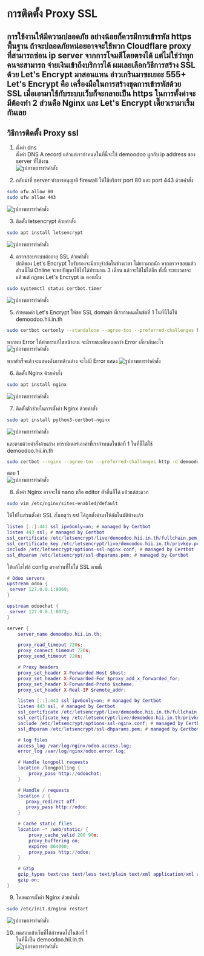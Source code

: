 # การติดตั้ง Proxy SSL
การใช้งานให้มีความปลอดภัย อย่างน้อยก็ควรมีการเข้ารหัส https พื้นฐาน ถ้าจะปลอดภัยหน่อยอาจจะใช้พวก Cloudflare proxy ที่สามารถซ่อน ip server จากการโจมตีโดยตรงได้ แต่ไม่ใช่ว่าทุกคนจะสามารถ จ่ายเงินเข้าถึงบริการได้ ผมเลยเลือกวิธีการสร้าง SSL ด้วย Let's Encrypt มาสอนแทน อ่าวเกรินมาซะเยอะ 555+  
Let's Encrypt คือ เครื่องมือในการสร้างชุดการเข้ารหัสด้วย SSL เมื่อเอามาใช้กับระบบเว็บก็จะกลายเป็น https ในการตั้งค่าจะมีต้องทำ 2 ส่วนคือ Nginx และ Let's Encrypt เดี๊ยวเรามาเริ้มกันเลย
---
## วิธีการติดตั้ง Proxy ssl
1. ตั้งค่า dns  
  ตั้งค่า DNS A record แล้วแต่เรากำหนดในที่นี้จะใช้ demoodoo ผูกกับ ip address ของ server ที่ใช้งาน  
  ![รูปภาพการทำคำสั่ง](image/1.png)  

2. กลับมาที่ server ทำการอนุญาติ firewall ให้ใช้บริการ port 80 และ port 443 ด้วยคำสั่ง
  ```sh
  sudo ufw allow 80
  sudo ufw allow 443
  ```
  ![รูปภาพการทำคำสั่ง](image/2.png)  

3. ติดตั้ง letsencrypt ด้วยคำสั่ง
  ```sh
  sudo apt install letsencrypt
  ```
  ![รูปภาพการทำคำสั่ง](image/2.png)  

4. ตรวจสอบระบบต่ออายุ SSL ด้วยคำสั่ง  
  ปกติของ Let's Encrypt ใบรับรองจะมีอายุจำกัดในช่วงเวลา ไม่ยาวมากนัก หากตรวจสอบแล้ว ส่วนนี้ไม่ Online จะพบปัญหาใช้ไปได้ประมาณ 3 เดือน แล้วจะใช้ไม่ได้อีก ทั้งนี้ ระยะเวลาจะแล้วแต่ กฏของ Let's Encrypt ณ ตอนนั้น
  ```sh
  sudo systemctl status certbot.timer
  ```
  ![รูปภาพการทำคำสั่ง](image/4.png)  

5. กำหนดค่า Let's Encrypt ให้ขอ SSL domain ที่เรากำหนดในข้อที่ 1 ในที่นี้ได้ใช้ demoodoo.hii.in.th
  ```sh
  sudo certbot certonly --standalone --agree-tos --preferred-challenges http -d demoodoo.hii.in.th
  ```
  หากพบ Error ให้ทำการแก้ไขหน้างาน จะมีรายละเอียดบอกว่า Error เกี่ยวกับอะไร  
  ![รูปภาพการทำคำสั่ง](image/5_1.png)  

  หากสำเร็จแล้วจะแสดงดังภาพด้านล่าง จะไม่มี Error แสดง
  ![รูปภาพการทำคำสั่ง](image/5_2.png)  

6. ติดตั้ง Nginx ด้วยคำสั่ง
  ```sh
  sudo apt install nginx
  ```
  ![รูปภาพการทำคำสั่ง](image/6.png)  

7. ติดตั้งตัวช่วยในการตั้งค่า Nginx ด้วยคำสั่ง
  ```sh
  sudo apt install python3-certbot-nginx
  ```
  ![รูปภาพการทำคำสั่ง](image/7_1.png)  

  และตามด้วยคำสั่งด้านล่าง พารามิเตอร์เอาค่าที่เรากำหนดในข้อที่ 1 ในที่นี้ได้ใช้ demoodoo.hii.in.th
  ```sh
  sudo certbot --nginx --agree-tos --preferred-challenges http -d demoodoo.hii.in.th
  ```
  ตอบ 1  
  ![รูปภาพการทำคำสั่ง](image/7_2.png)  

8. ตั่งค่า Nginx อาจจะใช้ nano หรือ editor ตัวอื่นก็ได้ แล้วแต่สะดวก  
  ```sh
  sudo vim /etc/nginx/sites-enabled/default
  ```

  ให้ไปในส่วนตั้งค่า SSL สั่งเกตุว่า ssl ได้ถูกตั้งค่ามาให้อัตโนมัติบ้างแล้ว  
  ```lua
  listen [::]:443 ssl ipv6only=on; # managed by Certbot
  listen 443 ssl; # managed by Certbot
  ssl_certificate /etc/letsencrypt/live/demoodoo.hii.in.th/fullchain.pem; # managed by Certbot
  ssl_certificate_key /etc/letsencrypt/live/demoodoo.hii.in.th/privkey.pem; # managed by Certbot
  include /etc/letsencrypt/options-ssl-nginx.conf; # managed by Certbot
  ssl_dhparam /etc/letsencrypt/ssl-dhparams.pem; # managed by Certbot
  ```

  ให้แก้ไขไฟล์ config ตรงส่วนที่ไม่ใช่ SSL ตามนี้  
  ```lua
  # Odoo servers
  upstream odoo {
   server 127.0.0.1:8069;
  }

  upstream odoochat {
   server 127.0.0.1:8072;
  }

  server {
      server_name demoodoo.hii.in.th;

      proxy_read_timeout 720s;
      proxy_connect_timeout 720s;
      proxy_send_timeout 720s;

      # Proxy headers
      proxy_set_header X-Forwarded-Host $host;
      proxy_set_header X-Forwarded-For $proxy_add_x_forwarded_for;
      proxy_set_header X-Forwarded-Proto $scheme;
      proxy_set_header X-Real-IP $remote_addr;

      listen [::]:443 ssl ipv6only=on; # managed by Certbot
      listen 443 ssl; # managed by Certbot
      ssl_certificate /etc/letsencrypt/live/demoodoo.hii.in.th/fullchain.pem; # managed by Certbot
      ssl_certificate_key /etc/letsencrypt/live/demoodoo.hii.in.th/privkey.pem; # managed by Certbot
      include /etc/letsencrypt/options-ssl-nginx.conf; # managed by Certbot
      ssl_dhparam /etc/letsencrypt/ssl-dhparams.pem; # managed by Certbot

      # log files
      access_log /var/log/nginx/odoo.access.log;
      error_log /var/log/nginx/odoo.error.log;

      # Handle longpoll requests
      location /longpolling {
          proxy_pass http://odoochat;
      }

      # Handle / requests
      location / {
         proxy_redirect off;
         proxy_pass http://odoo;
      }

      # Cache static files
      location ~* /web/static/ {
          proxy_cache_valid 200 90m;
          proxy_buffering on;
          expires 864000;
          proxy_pass http://odoo;
      }

      # Gzip
      gzip_types text/css text/less text/plain text/xml application/xml application/json application/javascript;
      gzip on;
  }
  ```

9. โหลดการตั้งค่า Nginx ด้วยคำสั่ง
  ```sh
  sudo /etc/init.d/nginx restart
  ```
  ![รูปภาพการทำคำสั่ง](image/9.png)  

10. ทดสอบเข้าเว็บที่ได้กำหนดไปในข้อที่ 1  
  ในที่นี้เป็น demoodoo.hii.in.th  
  ![รูปภาพการทำคำสั่ง](image/10_2.png) 
